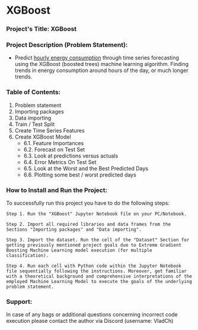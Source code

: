 # XGBoost

### Project's Title: XGBoost


### Project Description (Problem Statement): 
- Predict [hourly energy consumption](https://www.kaggle.com/datasets/robikscube/hourly-energy-consumption?select=PJME_hourly.csv) through time series forecasting using the XGBoost (boosted trees) machine learning algorithm. Finding trends in energy consumption around hours of the day, or much longer trends.


### Table of Contents:
1. Problem statement
2. Importing packages
3. Data importing
4. Train / Test Split
5. Create Time Series Features
6. Create XGBoost Model
    * 6.1. Feature Importances
    * 6.2. Forecast on Test Set
    * 6.3. Look at predictions versus actuals
    * 6.4. Error Metrics On Test Set
    * 6.5. Look at the Worst and the Best Predicted Days
    * 6.6. Plotting some best / worst predicted days


### How to Install and Run the Project:

To successfully run this project you have to do the following steps:

	Step 1. Run the "XGBoost" Jupyter Notebook file on your PC/Notebook.

	Step 2. Import all required libraries and data frames from the Sections "Importing packages" and "Data importing".

	Step 3. Import the dataset. Run the cell of the "Dataset" Section for getting previously mentioned project goals due to Extreme Gradient Boosting Machine Learning model execution (for multiple classification).

	Step 4. Run each cell with Python code within the Jupyter Notebook file sequentially following the instructions. Moreover, get familiar with a theoretical background and comprehensive interpretations of the employed Machine Learning Model to execute the goals of the underlying problem statement.


### Support:

In case of any bags or additional questions concerning incorrect code execution please contact the author via Discord (username: VladCh)
